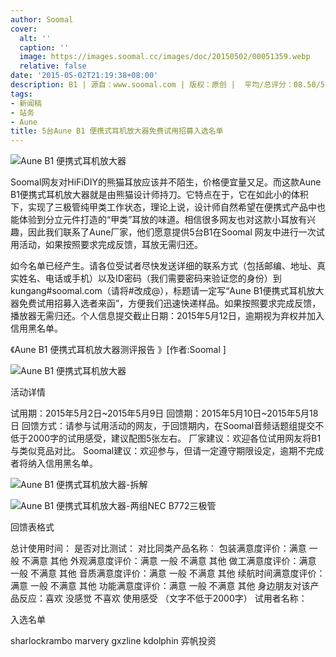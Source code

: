 ```yaml
---
author: Soomal
cover:
  alt: ''
  caption: ''
  image: https://images.soomal.cc/images/doc/20150502/00051359.webp
  relative: false
date: '2015-05-02T21:19:38+08:00'
description: B1 | 源自：www.soomal.com | 版权：原创 |  平均/总评分：08.50/51
tags:
- 新闻稿
- 站务
- Aune
title: 5台Aune B1 便携式耳机放大器免费试用招募入选名单
---
```


![Aune B1 便携式耳机放大器](https://images.soomal.cc/images/doc/20150312/00049676.webp)



Soomal网友对HiFiDIY的熊猫耳放应该并不陌生，价格便宜量又足。而这款Aune B1便携式耳机放大器就是由熊猫设计师持刀。它特点在于，它在如此小的体积下，实现了三极管纯甲类工作状态，理论上说，设计师自然希望在便携式产品中也能体验到分立元件打造的“甲类”耳放的味道。相信很多网友也对这款小耳放有兴趣，因此我们联系了Aune厂家，他们愿意提供5台B1在Soomal 网友中进行一次试用活动，如果按照要求完成反馈，耳放无需归还。 

如今名单已经产生。请各位受试者尽快发送详细的联系方式（包括邮编、地址、真实姓名、电话或手机）以及ID密码（我们需要密码来验证您的身份）到kungang#soomal.com（请将#改成@），标题请一定写“Aune B1便携式耳机放大器免费试用招募入选者来函”，方便我们迅速快递样品。如果按照要求完成反馈，播放器无需归还。个人信息提交截止日期：2015年5月12日，逾期视为弃权并加入信用黑名单。 



《Aune B1 便携式耳机放大器测评报告 》[作者:Soomal ]

![Aune B1 便携式耳机放大器](https://images.soomal.cc/images/doc/20150312/00049675.webp)




活动详情

试用期：2015年5月2日~2015年5月9日
回馈期：2015年5月10日~2015年5月18日
回馈方式：请参与试用活动的网友，于回馈期内，在Soomal音频话题组提交不低于2000字的试用感受，建议配图5张左右。
厂家建议：欢迎各位试用网友将B1与类似竞品对比。
Soomal建议：欢迎参与，但请一定遵守期限设定，逾期不完成者将纳入信用黑名单。

![Aune B1 便携式耳机放大器-拆解](https://images.soomal.cc/images/doc/20150312/00049677_01.webp)




![Aune B1 便携式耳机放大器-两组NEC B772三极管](https://images.soomal.cc/images/doc/20150312/00049680_01.webp)




回馈表格式

总计使用时间：
是否对比测试：
对比同类产品名称：
包装满意度评价：满意 一般 不满意 其他
外观满意度评价：满意 一般 不满意 其他
做工满意度评价：满意 一般 不满意 其他
音质满意度评价：满意 一般 不满意 其他
续航时间满意度评价：满意 一般 不满意 其他
功能满意度评价：满意 一般 不满意 其他
身边朋友对该产品反应：喜欢 没感觉 不喜欢
使用感受 （文字不低于2000字） 
试用者名称：

入选名单


sharlockrambo marvery gxzline kdolphin 弈帆投资